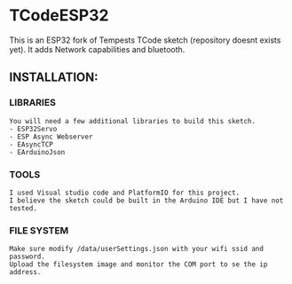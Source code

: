 # TCodeESP32
This is an ESP32 fork of Tempests TCode sketch (repository doesnt exists yet). It adds Network capabilities and bluetooth.

## INSTALLATION:

  ### LIBRARIES 
    You will need a few additional libraries to build this sketch.
    - ESP32Servo
    - ESP Async Webserver
    - EAsyncTCP
    - EArduinoJson
    
  ### TOOLS
    I used Visual studio code and PlatformIO for this project.
    I believe the sketch could be built in the Arduino IDE but I have not tested.
    
  ### FILE SYSTEM
    Make sure modify /data/userSettings.json with your wifi ssid and password.
    Upload the filesystem image and monitor the COM port to se the ip address.
